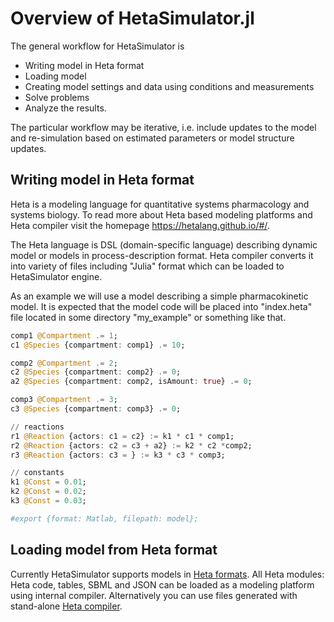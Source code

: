 # Overview of HetaSimulator.jl

The general workflow for HetaSimulator is

- Writing model in Heta format
- Loading model
- Creating model settings and data using conditions and measurements
- Solve problems
- Analyze the results.

The particular workflow may be iterative, i.e. include updates to the model and re-simulation based on estimated parameters or model structure updates.

## Writing model in Heta format

Heta is a modeling language for quantitative systems pharmacology and systems biology.
To read more about Heta based modeling platforms and Heta compiler visit the homepage <https://hetalang.github.io/#/>.

The Heta language is DSL (domain-specific language) describing dynamic model or models in process-description format.
Heta compiler converts it into variety of files including "Julia" format which can be loaded to HetaSimulator engine.

As an example we will use a model describing a simple pharmacokinetic model. It is expected that the model code will be placed into "index.heta" file located in some directory "my_example" or something like that.

```julia
comp1 @Compartment .= 1;
c1 @Species {compartment: comp1} .= 10;

comp2 @Compartment .= 2;
c2 @Species {compartment: comp2} .= 0;
a2 @Species {compartment: comp2, isAmount: true} .= 0;

comp3 @Compartment .= 3;
c3 @Species {compartment: comp3} .= 0;

// reactions
r1 @Reaction {actors: c1 = c2} := k1 * c1 * comp1;
r2 @Reaction {actors: c2 = c3 + a2} := k2 * c2 *comp2;
r3 @Reaction {actors: c3 = } := k3 * c3 * comp3;

// constants
k1 @Const = 0.01;
k2 @Const = 0.02;
k3 @Const = 0.03;

#export {format: Matlab, filepath: model};
```

## Loading model from Heta format

Currently HetaSimulator supports models in [Heta formats](https://hetalang.github.io/#/specifications/).
All Heta modules: Heta code, tables, SBML and JSON can be loaded as a modeling platform using internal compiler.
Alternatively you can use files generated with stand-alone [Heta compiler](https://hetalang.github.io/#/heta-compiler/).

### 
